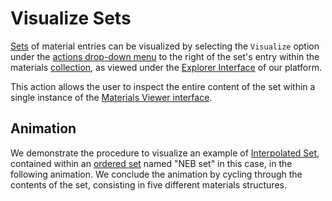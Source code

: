 # Visualize Sets

[Sets](../../entities-general/sets.md) of material entries can be visualized by selecting the `Visualize` option <i class="zmdi zmdi-open-in-browser zmdi-hc-border"></i> under the [actions drop-down menu](../../entities-general/ui/explorer.md#actions-dropdown) to the right of the set's entry within the materials [collection](../../accounts/collections.md), as viewed under the [Explorer Interface](../../entities-general/ui/explorer.md) of our platform.

This action allows the user to inspect the entire content of the set within a single instance of the [Materials Viewer interface](../ui/viewer.md).

## Animation

We demonstrate the procedure to visualize an example of [Interpolated Set](../../materials-designer/header-menu/advanced/interpolated-set.md), contained within an [ordered set](../../entities-general/sets.md#change-type) named "NEB set" in this case, in the following animation. We conclude the animation by cycling through the contents of the set, consisting in five different materials structures.

<img data-gifffer="/images/jobs-designer/visualization.gif">
